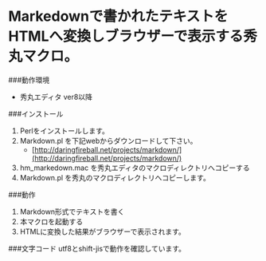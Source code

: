 Markedownで書かれたテキストをHTMLへ変換しブラウザーで表示する秀丸マクロ。
========

###動作環境
- 秀丸エディタ ver8以降


###インストール
1. Perlをインストールします。
2. Markdown.pl を下記webからダウンロードして下さい。
	- [http://daringfireball.net/projects/markdown/](http://daringfireball.net/projects/markdown/)
3. hm_markedown.mac を秀丸エディタのマクロディレクトリへコピーする
4. Markdown.pl を秀丸のマクロディレクトリへコピーします。


###動作
1. Markdown形式でテキストを書く
2. 本マクロを起動する
3. HTMLに変換した結果がブラウザーで表示されます。


###文字コード
utf8とshift-jisで動作を確認しています。
